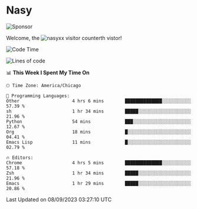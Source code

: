 # Nasy

<!--
<p align="center">
<img height="200" src="https://github-readme-stats.vercel.app/api?username=nasyxx&count_private=true&show_icons=true&theme=dracula&include_all_commits=true"/>
<img height="200" src="https://github-readme-stats.vercel.app/api/top-langs/?username=nasyxx&theme=dracula&hide=html,jupyter+notebook&count_private=true&show_icons=true"/>
</p>

  
----------------
-->

![Sponsor](https://img.shields.io/static/v1.svg?label=Sponsor&message=%E2%9D%A4&logo=GitHub&style=flat&color=pink)
 
Welcome, the ![nasyxx visitor counter](https://count.getloli.com/get/@nasyxx?theme=rule34)th vistor!
 
<!--START_SECTION:waka-->
![Code Time](http://img.shields.io/badge/Code%20Time-3%2C675%20hrs%2015%20mins-blue)

![Lines of code](https://img.shields.io/badge/From%20Hello%20World%20I%27ve%20Written-6.3%20million%20lines%20of%20code-blue)

📊 **This Week I Spent My Time On** 

```text
🕑︎ Time Zone: America/Chicago

💬 Programming Languages: 
Other                    4 hrs 6 mins        ██████████████░░░░░░░░░░░   57.39 % 
sh                       1 hr 34 mins        █████░░░░░░░░░░░░░░░░░░░░   21.96 % 
Python                   54 mins             ███░░░░░░░░░░░░░░░░░░░░░░   12.67 % 
Org                      18 mins             █░░░░░░░░░░░░░░░░░░░░░░░░   04.41 % 
Emacs Lisp               11 mins             █░░░░░░░░░░░░░░░░░░░░░░░░   02.79 % 

🔥 Editors: 
Chrome                   4 hrs 5 mins        ██████████████░░░░░░░░░░░   57.18 % 
Zsh                      1 hr 34 mins        █████░░░░░░░░░░░░░░░░░░░░   21.96 % 
Emacs                    1 hr 29 mins        █████░░░░░░░░░░░░░░░░░░░░   20.86 % 
```


 Last Updated on 08/09/2023 03:27:10 UTC
<!--END_SECTION:waka-->

<!-- ![visitors](https://visitor-badge.laobi.icu/badge?page_id=nasyxx.nasyxx) -->
